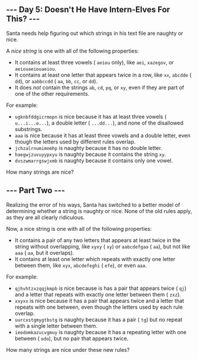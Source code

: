 ## \-\-\- Day 5: Doesn't He Have Intern-Elves For This? ---

Santa needs help figuring out which strings in his text file are naughty or nice.

A _nice string_ is one with all of the following properties:

- It contains at least three vowels ( `aeiou` only), like `aei`, `xazegov`, or `aeiouaeiouaeiou`.
- It contains at least one letter that appears twice in a row, like `xx`, `abcdde` ( `dd`), or `aabbccdd` ( `aa`, `bb`, `cc`, or `dd`).
- It does _not_ contain the strings `ab`, `cd`, `pq`, or `xy`, even if they are part of one of the other requirements.

For example:

- `ugknbfddgicrmopn` is nice because it has at least three vowels ( `u...i...o...`), a double letter ( `...dd...`), and none of the disallowed substrings.
- `aaa` is nice because it has at least three vowels and a double letter, even though the letters used by different rules overlap.
- `jchzalrnumimnmhp` is naughty because it has no double letter.
- `haegwjzuvuyypxyu` is naughty because it contains the string `xy`.
- `dvszwmarrgswjxmb` is naughty because it contains only one vowel.

How many strings are nice?

## \-\-\- Part Two ---

Realizing the error of his ways, Santa has switched to a better model of determining whether a string is naughty or nice. None of the old rules apply, as they are all clearly ridiculous.

Now, a nice string is one with all of the following properties:

- It contains a pair of any two letters that appears at least twice in the string without overlapping, like `xyxy` ( `xy`) or `aabcdefgaa` ( `aa`), but not like `aaa` ( `aa`, but it overlaps).
- It contains at least one letter which repeats with exactly one letter between them, like `xyx`, `abcdefeghi` ( `efe`), or even `aaa`.

For example:

- `qjhvhtzxzqqjkmpb` is nice because is has a pair that appears twice ( `qj`) and a letter that repeats with exactly one letter between them ( `zxz`).
- `xxyxx` is nice because it has a pair that appears twice and a letter that repeats with one between, even though the letters used by each rule overlap.
- `uurcxstgmygtbstg` is naughty because it has a pair ( `tg`) but no repeat with a single letter between them.
- `ieodomkazucvgmuy` is naughty because it has a repeating letter with one between ( `odo`), but no pair that appears twice.

How many strings are nice under these new rules?